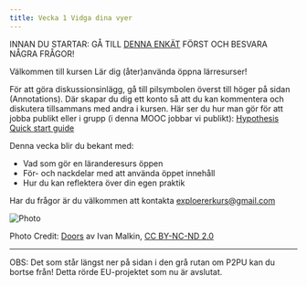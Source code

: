 ```yaml
---
title: Vecka 1 Vidga dina vyer
---
```


INNAN DU STARTAR: GÅ TILL [DENNA ENKÄT][4] FÖRST OCH BESVARA NÅGRA FRÅGOR!


Välkommen till kursen Lär dig (åter)använda öppna lärresurser! 

För att göra diskussionsinlägg, gå till pilsymbolen överst till höger på sidan (Annotations). Där skapar du dig ett konto så att du kan 
kommentera och diskutera tillsammans med andra i kursen. Här ser du hur man gör för att jobba publikt eller i grupp (i denna MOOC jobbar vi publikt): [Hypothesis Quick start guide][5]

Denna vecka blir du bekant med:

 - Vad som gör en läranderesurs öppen 
 - För- och nackdelar med att använda öppet innehåll  
 - Hur du kan reflektera över din egen praktik 
 
 Har du frågor är du välkommen att kontakta exploererkurs@gmail.com

![Photo][1]

Photo Credit: [Doors][2] av Ivan Malkin, [CC BY-NC-ND 2.0][3]


----------

 
OBS: Det som står längst ner på sidan i den grå rutan om P2PU kan du bortse från! Detta rörde EU-projektet som nu är avslutat.


  [1]: http://s23.postimg.org/4ke4o980r/5201616336_54c5754b3c.jpg
  [2]: https://www.flickr.com/photos/newjon/5201616336/
  [3]: https://creativecommons.org/licenses/by-nc-nd/2.0/
  [4]: https://docs.google.com/forms/d/e/1FAIpQLSfLKBzlvoL2c_vJhk2qnB6CRSoOLRDc8KS2qpZw5hfTafkfuw/viewform?c=0&w=1
  [5]: https://hypothesis.zendesk.com/hc/en-us/articles/230742327-Quick-start-guide
